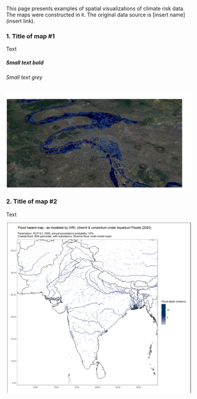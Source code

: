 This page presents examples of spatial visualizations of climate risk data. The maps were constructed in `R`. The original data source is [insert name](insert link).

### 1. Title of map #1

Text

    
##### Small text bold

###### Small text grey

![Image1](/image001.jpg)



### 2. Title of map #2

Text

![Image2](/map_india.png)
